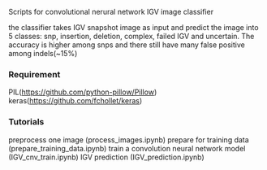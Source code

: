 Scripts for convolutional nerural network IGV image classifier

the classifier takes IGV snapshot image as input and predict the image into 5 classes: snp, insertion, deletion, complex, failed IGV and uncertain.
The accuracy is higher among snps and there still have many false positive among indels(~15%)


### Requirement
PIL(https://github.com/python-pillow/Pillow)
keras(https://github.com/fchollet/keras)


### Tutorials

preprocess one image (process_images.ipynb)
prepare for training data (prepare_training_data.ipynb)
train a convolution neural network model (IGV_cnv_train.ipynb)
IGV prediction (IGV_prediction.ipynb)
